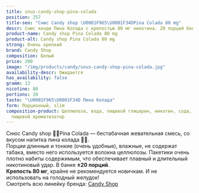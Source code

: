 ```yaml
---
title: snus-candy-shop-pina-colada
position: 257
title-seo: "Снюс Candy shop \U0001F965\U0001F34DPina Colada 80 mg"
descr: Снюс кенди Пина Колада с крепостью 80 мг никотина. 20 порций белого цвета.
product-name: Candy shop Pina Colada 80 mg
product-alt: Candy shop Pina Colada 80 mg
strong: Очень крепкий
brand: Candy Shop
composition: Белый
price: 200
image: "/img/products/candy/snus-candy-shop-pina-colada.jpg"
availability-descr: Ожидается
has_availability: false
gramm: 13
nicotine: 80
portions: 20
taste: "\U0001F965\U0001F34D Пина Колада"
form: Порционный, slim
composition-product: Целлюлоза, вода, пищевой глицерин, никотин, сода, карбонат натрия,
  пищевой ароматизатор
---
```


Снюс Candy shop 🥥🍍Pina Colada — бестабачная жевательная смесь, со вкусом напитка пина колада 🥥🍍.<br>
Порции длинные и тонкие (очень удобные),  влажные, не содержат табака, вместо него используется волокна целлюлозы. Пакетики очень плотно набиты содержимым, что обеспечивает плавный и длительный никотиновый удар. В банке **±20 порций**.<br>
**Крепость 80 мг**, крайне не рекомендуется новичкам. И не использовать на голодный желудок!<br>
Смотреть всю линейку бренда: <a href="/candy-shop-snus">Candy Shop</a>